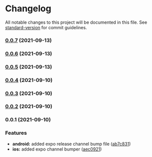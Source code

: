 # Changelog

All notable changes to this project will be documented in this file. See [standard-version](https://github.com/conventional-changelog/standard-version) for commit guidelines.

### [0.0.7](https://github.com/Torah-Anytime/standard-version-expo-channel/compare/v0.0.6...v0.0.7) (2021-09-13)

### [0.0.6](https://github.com/Torah-Anytime/standard-version-expo-channel/compare/v0.0.5...v0.0.6) (2021-09-13)

### [0.0.5](https://github.com/Torah-Anytime/standard-version-expo-channel/compare/v0.0.4...v0.0.5) (2021-09-13)

### [0.0.4](https://github.com/Torah-Anytime/standard-version-expo-channel/compare/v0.0.3...v0.0.4) (2021-09-10)

### [0.0.3](https://github.com/Torah-Anytime/standard-version-expo-channel/compare/v0.0.2...v0.0.3) (2021-09-10)

### [0.0.2](https://github.com/Torah-Anytime/standard-version-expo-channel/compare/v0.0.1...v0.0.2) (2021-09-10)

### 0.0.1 (2021-09-10)


### Features

* **android:** added expo release channel bump file ([ab7c831](https://github.com/Torah-Anytime/standard-version-expo-channel/commit/ab7c831505cd031d0bf4c5fc12ef410fbc620967))
* **ios:** added expo channel bumper ([aec0921](https://github.com/Torah-Anytime/standard-version-expo-channel/commit/aec0921cdc8d81d6c2c0624f67ff627cf2c60e2d))
